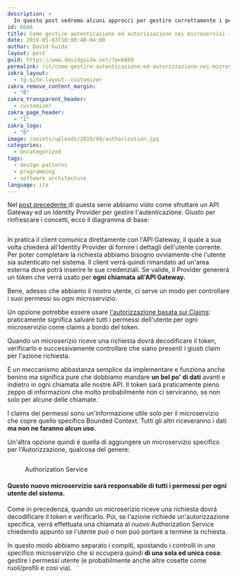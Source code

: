 ```yaml
---
description: >
  In questo post vedremo alcuni approcci per gestire correttamente i permessi e le autorizzazioni all'interno dei microservizi.
id: 6688
title: Come gestire autenticazione ed autorizzazione nei microservizi – Parte 2
date: 2019-05-03T10:00:48-04:00
author: David Guida
layout: post
guid: https://www.davidguida.net/?p=6688
permalink: /it/come-gestire-autenticazione-ed-autorizzazione-nei-microservizi-parte-2/
zakra_layout:
  - tg-site-layout--customizer
zakra_remove_content_margin:
  - "0"
zakra_transparent_header:
  - customizer
zakra_page_header:
  - "1"
zakra_logo:
  - "0"
image: /assets/uploads/2019/04/authorization.jpg
categories:
  - Uncategorized
tags:
  - design patterns
  - programming
  - software architecture
language: ita
---
```

Nel <a href="https://www.davidguida.net/come-gestire-autenticazione-ed-autorizzazione-nei-microservizi-parte-1/" target="_blank" rel="noreferrer noopener" aria-label="post precedente  (opens in a new tab)">post precedente </a>di questa serie abbiamo visto come sfruttare un API Gateway ed un Identity Provider per gestire l'autenticazione. Giusto per rinfrescare i concetti, ecco il diagramma di base:<figure class="wp-block-image alignwide">

<img src="/assets/uploads/2019/04/image-1.png?w=788&#038;ssl=1" alt="" data-recalc-dims="1" /> </figure> 

In pratica il client comunica direttamente con l'API Gateway, il quale a sua volta chiederá all'Identity Provider di fornire i dettagli dell'utente corrente. Per poter completare la richiesta abbiamo bisogno ovviamente che l'utente sia autenticato nel sistema. Il client verrá quindi rimandato ad un'area esterna dove potrá inserire le sue credenziali. Se valide, il Provider genererá un token che verrá usato per **ogni chiamata all'API Gateway.**

Bene, adesso che abbiamo il nostro utente, ci serve un modo per controllare i suoi permessi su ogni microservizio.

Un opzione potrebbe essere usare <a href="https://docs.microsoft.com/en-us/aspnet/core/security/authorization/claims?view=aspnetcore-2.2&WT.mc_id=DOP-MVP-5003878" target="_blank" rel="noreferrer noopener">l'autorizzazione basata sui Claims</a>: praticamente significa salvare tutti i permessi dell'utente per ogni microservizio come claims a bordo del token.

Quando un microserizio riceve una richiesta dovrá decodificare il token, verificarlo e successivamente controllare che siano presenti i giusti claim per l'azione richiesta.

É un meccanismo abbastanza semplice da implementare e funziona anche benino ma significa pure che dobbiamo mandare **un bel po' di dati** avanti e indietro in ogni chiamata alle nostre API. Il token sará praticamente pieno zeppo di informazioni che molto probabilmente non ci serviranno, se non solo per alcune delle chiamate.

I claims dei permessi sono un'informazione utile solo per il microservizio che copre quello specifico Bounded Context. Tutti gli altri riceveranno i dati **ma non ne faranno alcun uso.**

Un'altra opzione quindi é quella di aggiungere un microservizio specifico per l'Autorizzazione, qualcosa del genere:<figure class="wp-block-image alignwide">

<img src="/assets/uploads/2019/04/image-3.png?w=788&#038;ssl=1" alt="" data-recalc-dims="1" /> <figcaption>Authorization Service</figcaption></figure> 

#### Questo nuovo microservizio sará responsabile di tutti i permessi per ogni utente del sistema.

Come in precedenza, quando un microserizio riceve una richiesta dovrá decodificare il token e verificarlo. Poi, se l'azione richiede un'autorizzazione specifica, verrá effettuata una chiamata al nuovo Authorization Service chiedendo appunto se l'utente puó o non puó portare a termine la richiesta.

In questo modo abbiamo separato i compiti, spostando i controlli in uno specifico microservizio che si occuperá quindi **di una sola ed unica cosa**: gestire i permessi utente (e probabilmente anche altre cosette come ruoli/profili e cosí via).  


<div class="post-details-footer-widgets">
</div>
